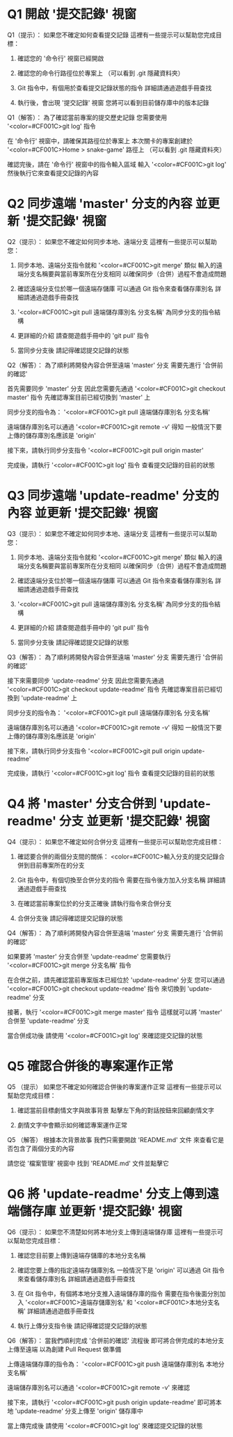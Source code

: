 # Q1  開啟 '提交記錄' 視窗 
Q1（提示）：
如果您不確定如何查看提交記錄
這裡有一些提示可以幫助您完成目標：

1. 確認您的 '命令行' 視窗已經開啟

2. 確認您的命令行路徑位於專案上
   （可以看到 .git 隱藏資料夾）

3. Git 指令中，有個用於查看提交記錄狀態的指令
   詳細請通過遊戲手冊查找

4. 執行後，會出現 '提交記錄' 視窗
   您將可以看到目前儲存庫中的版本記錄

Q1（解答）：
為了確認當前專案的提交歷史記錄
您需要使用 '<color=#CF001C>git log</color>' 指令

在 '命令行' 視窗中，請確保其路徑位於專案上
本次關卡的專案創建於 '<color=#CF001C>Home > snake-game</color>' 路徑上
（可以看到 .git 隱藏資料夾）

確認完後，請在 '命令行' 視窗中的指令輸入區域
輸入 '<color=#CF001C>git log</color>'
然後執行它來查看提交記錄的內容


# Q2  同步遠端 'master' 分支的內容 並更新 '提交記錄' 視窗 
Q2（提示）：
如果您不確定如何同步本地、遠端分支
這裡有一些提示可以幫助您：

1. 同步本地、遠端分支指令就和 '<color=#CF001C>git merge</color>' 類似
   輸入的遠端分支名稱要與當前專案所在分支相同
   以確保同步（合併）過程不會造成問題

2. 確認遠端分支位於哪一個遠端存儲庫
   可以通過 Git 指令來查看儲存庫別名
   詳細請通過遊戲手冊查找

3. '<color=#CF001C>git pull 遠端儲存庫別名 分支名稱</color>'
   為同步分支的指令結構

4. 更詳細的介紹
   請查閱遊戲手冊中的 'git pull' 指令

5. 當同步分支後
   請記得確認提交記錄的狀態
   
Q2（解答）：
為了順利將開發內容合併至遠端 'master' 分支
需要先進行 '合併前的確認'

首先需要同步 'master' 分支
因此您需要先通過 '<color=#CF001C>git checkout master</color>' 指令
先確認專案目前已經切換到 'master' 上

同步分支的指令為：
'<color=#CF001C>git pull 遠端儲存庫別名 分支名稱</color>'

遠端儲存庫別名可以通過 '<color=#CF001C>git remote -v</color>' 得知
一般情況下要上傳的儲存庫別名應該是 'origin'

接下來，請執行同步分支指令
'<color=#CF001C>git pull origin master</color>'

完成後，請執行 '<color=#CF001C>git log</color>' 指令
查看提交記錄的目前的狀態

# Q3  同步遠端 'update-readme' 分支的內容 並更新 '提交記錄' 視窗
Q3（提示）：
如果您不確定如何同步本地、遠端分支
這裡有一些提示可以幫助您：

1. 同步本地、遠端分支指令就和 '<color=#CF001C>git merge</color>' 類似
   輸入的遠端分支名稱要與當前專案所在分支相同
   以確保同步（合併）過程不會造成問題

2. 確認遠端分支位於哪一個遠端存儲庫
   可以通過 Git 指令來查看儲存庫別名
   詳細請通過遊戲手冊查找

3. '<color=#CF001C>git pull 遠端儲存庫別名 分支名稱</color>'
   為同步分支的指令結構

4. 更詳細的介紹
   請查閱遊戲手冊中的 'git pull' 指令

5. 當同步分支後
   請記得確認提交記錄的狀態
   
Q3（解答）：
為了順利將開發內容合併至遠端 'master' 分支
需要先進行 '合併前的確認'

接下來需要同步 'update-readme' 分支
因此您需要先通過 '<color=#CF001C>git checkout update-readme</color>' 指令
先確認專案目前已經切換到 'update-readme' 上

同步分支的指令為：
'<color=#CF001C>git pull 遠端儲存庫別名 分支名稱</color>'

遠端儲存庫別名可以通過 '<color=#CF001C>git remote -v</color>' 得知
一般情況下要上傳的儲存庫別名應該是 'origin'

接下來，請執行同步分支指令
'<color=#CF001C>git pull origin update-readme</color>'

完成後，請執行 '<color=#CF001C>git log</color>' 指令
查看提交記錄的目前的狀態
 
# Q4  將 'master' 分支合併到 'update-readme' 分支  並更新 '提交記錄' 視窗
Q4（提示）：
如果您不確定如何合併分支
這裡有一些提示可以幫助您完成目標：

1. 確認要合併的兩個分支間的關係：
   <color=#CF001C>輸入分支的提交記錄合併到目前專案所在的分支</color>

2. Git 指令中，有個切換至合併分支的指令
   需要在指令後方加入分支名稱
   詳細請通過遊戲手冊查找

3. 在確認當前專案位於的分支正確後
   請執行指令來合併分支

4. 合併分支後
   請記得確認提交記錄的狀態

Q4（解答）：
為了順利將開發內容合併至遠端 'master' 分支
需要先進行 '合併前的確認'

如果要將 'master' 分支合併至 'update-readme'
您需要執行 '<color=#CF001C>git merge 分支名稱</color>' 指令

在合併之前，請先確認當前專案版本已經位於 'update-readme' 分支
您可以通過 '<color=#CF001C>git checkout update-readme</color>' 指令
來切換到 'update-readme' 分支

接著，執行 '<color=#CF001C>git merge master</color>' 指令
這樣就可以將 'master' 合併至 'update-readme' 分支

當合併成功後
請使用 '<color=#CF001C>git log</color>' 來確認提交記錄的狀態

# Q5  確認合併後的專案運作正常 
Q5 （提示）
如果您不確定如何確認合併後的專案運作正常
這裡有一些提示可以幫助您完成目標：

1. 確認當前目標劇情文字與故事背景
   點擊左下角的對話按鈕來回顧劇情文字

2. 劇情文字中會顯示如何確認專案運作正常

Q5 （解答）
根據本次背景故事
我們只需要開啟 'README.md' 文件
來查看它是否包含了兩個分支的內容

請您從 '檔案管理' 視窗中
找到 'README.md' 文件並點擊它


# Q6  將 'update-readme' 分支上傳到遠端儲存庫 並更新 '提交記錄' 視窗
Q6（提示）：
如果您不清楚如何將本地分支上傳到遠端儲存庫
這裡有一些提示可以幫助您完成目標：

1. 確認您目前要上傳到遠端存儲庫的本地分支名稱
   
2. 確認您要上傳的指定遠端存儲庫別名
   一般情況下是 'origin'
   可以通過 Git 指令來查看儲存庫別名
   詳細請通過遊戲手冊查找

3. 在 Git 指令中，有個將本地分支推入遠端儲存庫的指令
   需要在指令後面分別加入 '<color=#CF001C>遠端存儲庫別名</color>' 和 '<color=#CF001C>本地分支名稱</color>'
   詳細請通過遊戲手冊查找

4. 執行上傳分支指令後
   請記得確認提交記錄的狀態

Q6（解答）：
當我們順利完成 '合併前的確認' 流程後
即可將合併完成的本地分支上傳至遠端
以為創建 Pull Request 做準備

上傳遠端儲存庫的指令為：
'<color=#CF001C>git push 遠端儲存庫別名 本地分支名稱</color>'

遠端儲存庫別名可以通過 '<color=#CF001C>git remote -v</color>' 來確認

接下來，請執行 '<color=#CF001C>git push origin update-readme</color>'
即可將本地 'update-readme' 分支上傳至 'origin' 儲存庫中

當上傳完成後
請使用 '<color=#CF001C>git log</color>' 來確認提交記錄的狀態
